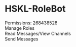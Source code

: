 # HSKL-RoleBot

Permissions: 268438528<br>
              Manage Roles<br>
              Read Messages/View Channels<br>
              Send Messages<br>
